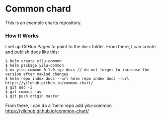 # Common chard

This is an example charts repository.

### How It Works

I set up GitHub Pages to point to the `docs` folder. From there, I can
create and publish docs like this:

```console
$ helm create yilu-common
$ helm package yilu-common
$ mv yilu-common-0.1.0.tgz docs // do not forget to increase the version after makind changes
$ helm repo index docs --url helm repo index docs --url https://yiluhub.github.io/common-chart/
$ git add -i
$ git commit -av
$ git push origin master
```

From there, I can do a `helm repo add yilu-common
https://yiluhub.github.io/common-chart/
